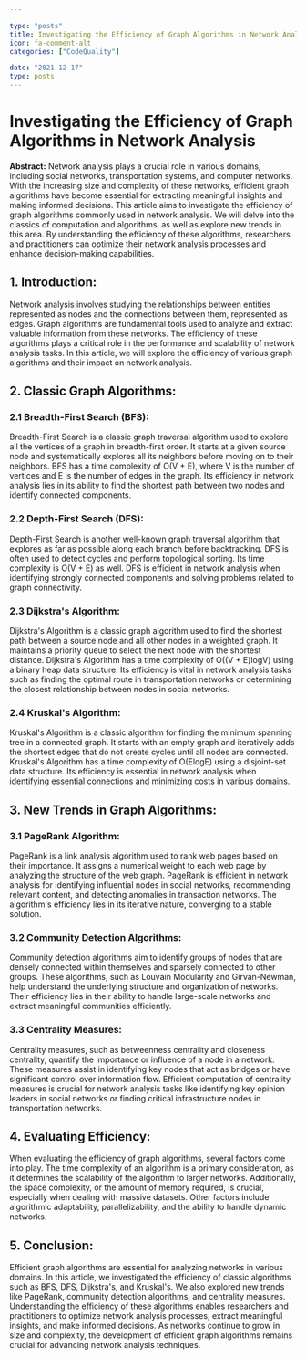 ```yaml
---

type: "posts"
title: Investigating the Efficiency of Graph Algorithms in Network Analysis
icon: fa-comment-alt
categories: ["CodeQuality"]

date: "2021-12-17"
type: posts
---
```





# Investigating the Efficiency of Graph Algorithms in Network Analysis

**Abstract:**
Network analysis plays a crucial role in various domains, including social networks, transportation systems, and computer networks. With the increasing size and complexity of these networks, efficient graph algorithms have become essential for extracting meaningful insights and making informed decisions. This article aims to investigate the efficiency of graph algorithms commonly used in network analysis. We will delve into the classics of computation and algorithms, as well as explore new trends in this area. By understanding the efficiency of these algorithms, researchers and practitioners can optimize their network analysis processes and enhance decision-making capabilities.

## 1. Introduction:
Network analysis involves studying the relationships between entities represented as nodes and the connections between them, represented as edges. Graph algorithms are fundamental tools used to analyze and extract valuable information from these networks. The efficiency of these algorithms plays a critical role in the performance and scalability of network analysis tasks. In this article, we will explore the efficiency of various graph algorithms and their impact on network analysis.

## 2. Classic Graph Algorithms:
### 2.1 Breadth-First Search (BFS):
Breadth-First Search is a classic graph traversal algorithm used to explore all the vertices of a graph in breadth-first order. It starts at a given source node and systematically explores all its neighbors before moving on to their neighbors. BFS has a time complexity of O(V + E), where V is the number of vertices and E is the number of edges in the graph. Its efficiency in network analysis lies in its ability to find the shortest path between two nodes and identify connected components.

### 2.2 Depth-First Search (DFS):
Depth-First Search is another well-known graph traversal algorithm that explores as far as possible along each branch before backtracking. DFS is often used to detect cycles and perform topological sorting. Its time complexity is O(V + E) as well. DFS is efficient in network analysis when identifying strongly connected components and solving problems related to graph connectivity.

### 2.3 Dijkstra's Algorithm:
Dijkstra's Algorithm is a classic graph algorithm used to find the shortest path between a source node and all other nodes in a weighted graph. It maintains a priority queue to select the next node with the shortest distance. Dijkstra's Algorithm has a time complexity of O((V + E)logV) using a binary heap data structure. Its efficiency is vital in network analysis tasks such as finding the optimal route in transportation networks or determining the closest relationship between nodes in social networks.

### 2.4 Kruskal's Algorithm:
Kruskal's Algorithm is a classic algorithm for finding the minimum spanning tree in a connected graph. It starts with an empty graph and iteratively adds the shortest edges that do not create cycles until all nodes are connected. Kruskal's Algorithm has a time complexity of O(ElogE) using a disjoint-set data structure. Its efficiency is essential in network analysis when identifying essential connections and minimizing costs in various domains.

## 3. New Trends in Graph Algorithms:
### 3.1 PageRank Algorithm:
PageRank is a link analysis algorithm used to rank web pages based on their importance. It assigns a numerical weight to each web page by analyzing the structure of the web graph. PageRank is efficient in network analysis for identifying influential nodes in social networks, recommending relevant content, and detecting anomalies in transaction networks. The algorithm's efficiency lies in its iterative nature, converging to a stable solution.

### 3.2 Community Detection Algorithms:
Community detection algorithms aim to identify groups of nodes that are densely connected within themselves and sparsely connected to other groups. These algorithms, such as Louvain Modularity and Girvan-Newman, help understand the underlying structure and organization of networks. Their efficiency lies in their ability to handle large-scale networks and extract meaningful communities efficiently.

### 3.3 Centrality Measures:
Centrality measures, such as betweenness centrality and closeness centrality, quantify the importance or influence of a node in a network. These measures assist in identifying key nodes that act as bridges or have significant control over information flow. Efficient computation of centrality measures is crucial for network analysis tasks like identifying key opinion leaders in social networks or finding critical infrastructure nodes in transportation networks.

## 4. Evaluating Efficiency:
When evaluating the efficiency of graph algorithms, several factors come into play. The time complexity of an algorithm is a primary consideration, as it determines the scalability of the algorithm to larger networks. Additionally, the space complexity, or the amount of memory required, is crucial, especially when dealing with massive datasets. Other factors include algorithmic adaptability, parallelizability, and the ability to handle dynamic networks.

## 5. Conclusion:
Efficient graph algorithms are essential for analyzing networks in various domains. In this article, we investigated the efficiency of classic algorithms such as BFS, DFS, Dijkstra's, and Kruskal's. We also explored new trends like PageRank, community detection algorithms, and centrality measures. Understanding the efficiency of these algorithms enables researchers and practitioners to optimize network analysis processes, extract meaningful insights, and make informed decisions. As networks continue to grow in size and complexity, the development of efficient graph algorithms remains crucial for advancing network analysis techniques.